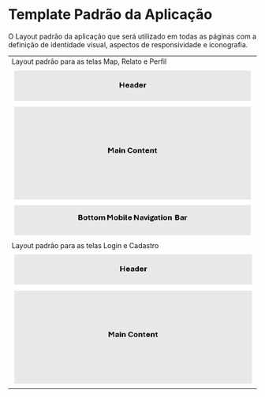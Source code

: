 # Template Padrão da Aplicação

O Layout padrão da aplicação que será utilizado em todas as páginas com a definição de identidade visual, aspectos de responsividade e iconografia.

|  | 
| ------------- |
| Layout padrão para as telas Map, Relato e Perfil               |
| ![LayoutPadrao](img/LayoutPadraoMenuRelatoPerfil.jpg)  | 
|Layout padrão para as telas Login e Cadastro|
| ![LayoutPadraoLoginCadastro](img/LayoutPadraoLoginCadastro.png) |
